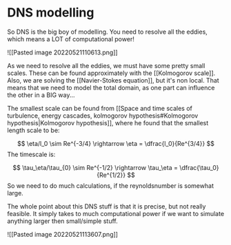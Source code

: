 # DNS modelling
So DNS is the big boy of modelling. You need to resolve all the eddies, which means a LOT of computational power!

![[Pasted image 20220521110613.png]]

As we need to resolve all the eddies, we must have some pretty small scales. These can be found approximately with the [[Kolmogorov scale]]. 
Also, we are solving the [[Navier-Stokes equation]], but it's non local. That means that we need to model the total domain, as one part can influence the other in a BIG way...

The smallest scale can be found from [[Space and time scales of turbulence, energy cascades, kolmogorov hypothesis#Kolmogorov hypothesis|Kolmogorov hypothesis]], where he found that the smallest length scale to be:

$$
\eta/l_0 \sim Re^{-3/4} \rightarrow \eta = \dfrac{l_0}{Re^{3/4}}
$$
The timescale is:

$$
\tau_\eta/\tau_{0} \sim Re^{-1/2} \rightarrow \tau_\eta = \dfrac{\tau_0}{Re^{1/2}}
$$
So we need to do much calculations, if the reynoldsnumber is somewhat large.

The whole point about this DNS stuff is that it is precise, but not really feasible.
It simply takes to much computational power if we want to simulate anything larger then small/simple stuff.

![[Pasted image 20220521113607.png]]